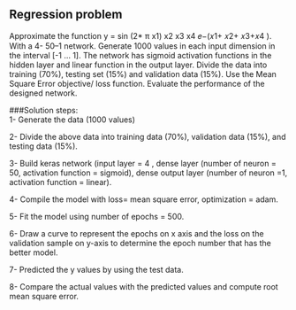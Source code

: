 ##  Regression problem  
Approximate the function y = sin (2* π x1) x2 x3 x4 𝑒−(𝑥1+ 𝑥2+ 𝑥3+𝑥4 ). With a 4- 
50–1 network. Generate 1000 values in each input dimension in the interval [-1 … 1]. 
The network has sigmoid activation functions in the hidden layer and linear function 
in the output layer. Divide the data into training (70%), testing set (15%) and 
validation data (15%). Use the Mean Square Error objective/ loss function. Evaluate 
the performance of the designed network. 

###Solution steps:  
1- Generate the data (1000 values) 

2- Divide the above data into training data (70%), validation data (15%), and 
testing data (15%).  

3- Build keras network (input layer = 4 , dense layer (number of neuron = 50, 
activation function = sigmoid), dense output layer (number of neuron =1, 
activation function = linear). 

4- Compile the model with loss= mean square error, optimization = adam. 

5- Fit the model using number of epochs = 500. 

6- Draw a curve to represent the epochs on x axis and the loss on the validation 
sample on y-axis to determine the epoch number that has the better model.

7- Predicted the y values by using the test data.  

8- Compare the actual values with the predicted values and compute root mean 
square error. 
